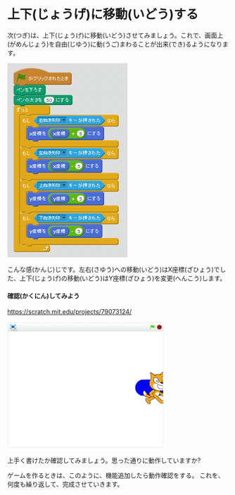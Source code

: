 # 上下(じょうげ)に移動(いどう)する

次(つぎ)は、上下(じょうげ)に移動(いどう)させてみましょう。これで、画面上(がめんじょう)を自由(じゆう)に動(うご)まわることが出来(でき)るようになります。


![](up_down_001a.png)

こんな感(かんじ)じです。左右(さゆう)への移動(いどう)はX座標(ざひょう)でした、上下(じょうげ)の移動(いどう)はY座標(ざひょう)を変更(へんこう)します。

#### 確認(かくにん)してみよう

https://scratch.mit.edu/projects/79073124/

![](move_003a.png)

上手く書けたか確認してみましょう。思った通りに動作していますか?

ゲームを作るときは、このように、機能追加したら動作確認をする。
これを、何度も繰り返して、完成させていきます。


